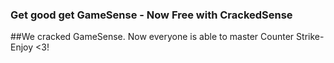 ### Get good get GameSense - Now Free with CrackedSense
##We cracked GameSense. Now everyone is able to master Counter Strike- Enjoy <3!
